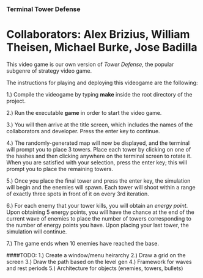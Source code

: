 ### Terminal Tower Defense

# Collaborators: Alex Brizius, William Theisen, Michael Burke, Jose Badilla


This video game is our own version of _Tower Defense_, the popular subgenre of strategy video game.

The instructions for playing and deploying this videogame are the following:

1.) Compile the videogame by typing **make** inside the root directory of the project.

2.) Run the executable **game** in order to start the video game.

3.) You will then arrive at the title screen, which includes the names of the collaborators and developer. Press the enter key to continue.

4.) The randomly-generated map will now be displayed, and the terminal will prompt you to place 3 towers. Place each tower by clicking on one of the hashes and then clicking anywhere on the terminal screen to rotate it. When you are satisfied with your selection, press the enter key; this will prompt you to place the remaining towers.

5.) Once you place the final tower and press the enter key, the simulation will begin and the enemies will spawn. Each tower will shoot within a range of exactly three spots in front of it on every 3rd iteration.

6.) For each enemy that your tower kills, you will obtain an _energy point_. Upon obtaining 5 energy points, you will have the chance at the end of the current wave of enemies to place the number of towers corresponding to the number of energy points you have. Upon placing your last tower, the simulation will continue.

7.) The game ends when 10 enemies have reached the base.


####TODO:
1.) Create a window/menu heirarchy
2.) Draw a grid on the screen
3.) Draw the path based on the level gen
4.) Framework for waves and rest periods
5.) Architecture for objects (enemies, towers, bullets)
